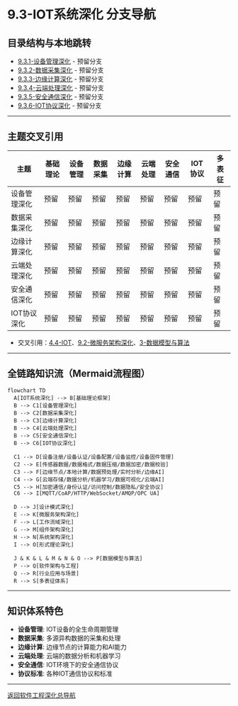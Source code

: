 # 9.3-IOT系统深化 分支导航

## 目录结构与本地跳转
- [9.3.1-设备管理深化](9.3.1-设备管理深化.md) - 预留分支
- [9.3.2-数据采集深化](9.3.2-数据采集深化.md) - 预留分支
- [9.3.3-边缘计算深化](9.3.3-边缘计算深化.md) - 预留分支
- [9.3.4-云端处理深化](9.3.4-云端处理深化.md) - 预留分支
- [9.3.5-安全通信深化](9.3.5-安全通信深化.md) - 预留分支
- [9.3.6-IOT协议深化](9.3.6-IOT协议深化.md) - 预留分支

---

## 主题交叉引用
| 主题      | 基础理论 | 设备管理 | 数据采集 | 边缘计算 | 云端处理 | 安全通信 | IOT协议 | 多表征 |
|-----------|----------|----------|----------|----------|----------|----------|---------|--------|
| 设备管理深化| 预留     | 预留     | 预留     | 预留     | 预留     | 预留     | 预留    | 预留   |
| 数据采集深化| 预留     | 预留     | 预留     | 预留     | 预留     | 预留     | 预留    | 预留   |
| 边缘计算深化| 预留     | 预留     | 预留     | 预留     | 预留     | 预留     | 预留    | 预留   |
| 云端处理深化| 预留     | 预留     | 预留     | 预留     | 预留     | 预留     | 预留    | 预留   |
| 安全通信深化| 预留     | 预留     | 预留     | 预留     | 预留     | 预留     | 预留    | 预留   |
| IOT协议深化| 预留      | 预留     | 预留     | 预留     | 预留     | 预留     | 预留    | 预留   |

- 交叉引用：[4.4-IOT](../4-软件架构与工程/4.4-IOT/README.md)、[9.2-微服务架构深化](../9.2-微服务架构深化/README.md)、[3-数据模型与算法](../3-数据模型与算法/README.md)

---

## 全链路知识流（Mermaid流程图）
```mermaid
flowchart TD
  A[IOT系统深化] --> B[基础理论框架]
  B --> C1[设备管理深化]
  B --> C2[数据采集深化]
  B --> C3[边缘计算深化]
  B --> C4[云端处理深化]
  B --> C5[安全通信深化]
  B --> C6[IOT协议深化]
  
  C1 --> D[设备注册/设备认证/设备配置/设备监控/设备固件管理]
  C2 --> E[传感器数据/数据格式/数据压缩/数据加密/数据校验]
  C3 --> F[边缘节点/本地计算/数据预处理/实时分析/边缘AI]
  C4 --> G[云端存储/数据分析/机器学习/数据可视化/云端AI]
  C5 --> H[加密通信/身份认证/访问控制/数据隐私/安全协议]
  C6 --> I[MQTT/CoAP/HTTP/WebSocket/AMQP/OPC UA]
  
  D --> J[设计模式深化]
  E --> K[微服务架构深化]
  F --> L[工作流域深化]
  G --> M[组件架构深化]
  H --> N[系统架构深化]
  I --> O[形式理论深化]
  
  J & K & L & M & N & O --> P[数据模型与算法]
  P --> Q[软件架构与工程]
  Q --> R[行业应用与场景]
  R --> S[多表征体系]
```

---

## 知识体系特色
- **设备管理**: IOT设备的全生命周期管理
- **数据采集**: 多源异构数据的采集和处理
- **边缘计算**: 边缘节点的计算能力和AI能力
- **云端处理**: 云端的数据分析和机器学习
- **安全通信**: IOT环境下的安全通信协议
- **协议标准**: 各种IOT通信协议和标准

---

[返回软件工程深化总导航](../README.md) 